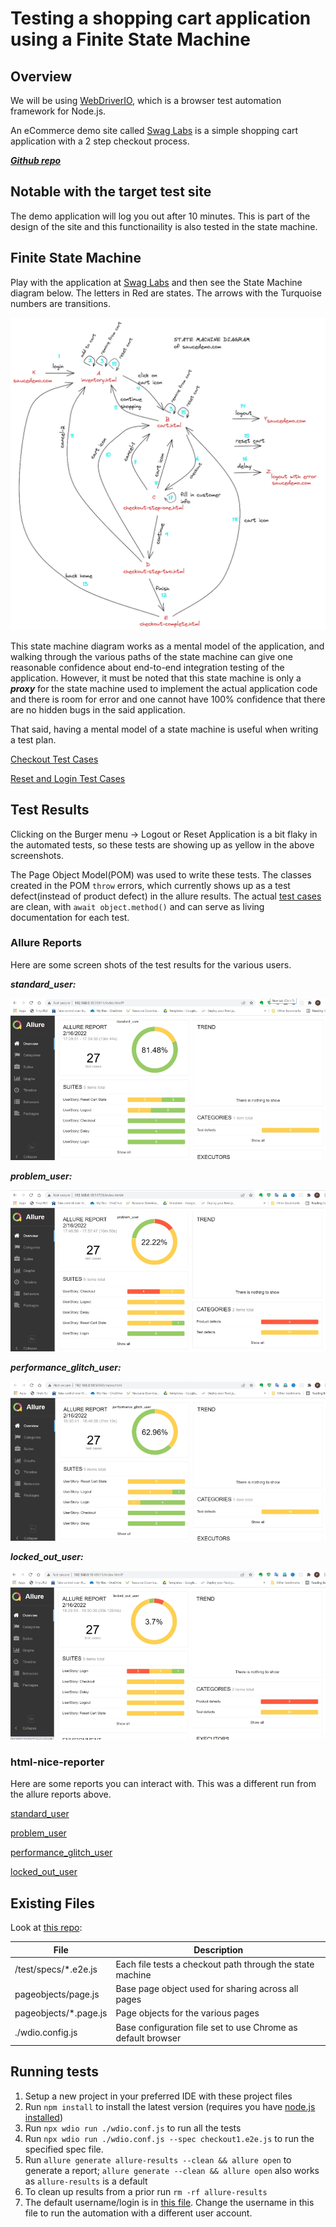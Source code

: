 # Testing a shopping cart application using a Finite State Machine

## Overview

We will be using [WebDriverIO](https://webdriver.io/), which is a browser test automation framework for Node.js. 

An eCommerce demo site called [Swag Labs](https://www.saucedemo.com/) is a simple shopping cart application with a 2 step checkout process. 

[***Github repo***](https://github.com/pramam/webdriverio-saucedemo-testing)

## Notable with the target test site

The demo application will log you out after 10 minutes. This is part of the design of the site and this functionaility is also tested in the state machine. 

## Finite State Machine
Play with the application at [Swag Labs](https://www.saucedemo.com/) and then see the State Machine diagram below. The letters in Red are states. The arrows with the Turquoise numbers are transitions.

![State Machine](./images/StateMachineExcaliDraw.png) 

This state machine diagram works as a mental model of the application, and walking through the various paths of the state machine can give one reasonable confidence about end-to-end integration testing of the application. However, it must be noted that this state machine is only a ***proxy*** for the state machine used to implement the actual application code and there is room for error and one cannot have 100% confidence that there are no hidden bugs in the said application.

That said, having a mental model of a state machine is useful when writing a test plan.

[Checkout Test Cases](./StateDiagramCheckoutTestCases.md)

[Reset and Login Test Cases](./StateDiagramLoginResetTestCases.md)

## Test Results

Clicking on the Burger menu -> Logout or Reset Application is a bit flaky in the automated tests, so these tests are showing up as yellow in the above screenshots.

The Page Object Model(POM) was used to write these tests. The classes created in the POM `throw` errors, which currently shows up as a test defect(instead of product defect) in the allure results. The actual [test cases](https://github.com/pramam/webdriverio-saucedemo-testing/tree/develop/test/specs) are clean, with `await object.method()` and can serve as living documentation for each test.

### Allure Reports

Here are some screen shots of the test results for the various users.

***standard_user:***

![standard_user](./result-screenshots/allure-standard_user.png)

***problem_user:***

![problem_user](./result-screenshots/allure-problem_user.png)

***performance_glitch_user:***

![performance_glitch_user](./result-screenshots/allure-performance_glitch_user.png)

***locked_out_user:***

![locked_out_user](./result-screenshots/allure-locked_out_user.png)

### html-nice-reporter

Here are some reports you can interact with. This was a different run from the allure reports above.

[standard_user](https://pramam.github.io/webdriverio-saucedemo-testing/reports/html-reports/standard_user/master-report.html)

[problem_user](https://pramam.github.io/webdriverio-saucedemo-testing/reports/html-reports/problem_user/master-report.html)

[performance_glitch_user](https://pramam.github.io/webdriverio-saucedemo-testing/reports/html-reports/performance_glitch_user/master-report.html)

[locked_out_user](https://pramam.github.io/webdriverio-saucedemo-testing/reports/html-reports/locked_out_user/master-report.html)

## Existing Files

Look at [this repo](https://github.com/pramam/webdriverio-saucedemo-testing):

| File | Description |
| ------ | ------ |
| /test/specs/*.e2e.js | Each file tests a checkout path through the state machine|
| pageobjects/page.js | Base page object used for sharing across all pages |
| pageobjects/*.page.js | Page objects for the various pages |
| ./wdio.config.js | Base configuration file set to use Chrome as default browser |

## Running tests

1. Setup a new project in your preferred IDE with these project files
2. Run `npm install` to install the latest version (requires you have [node.js installed](https://nodejs.org/en/download/))
3. Run `npx wdio run ./wdio.conf.js` to run all the tests
4. Run `npx wdio run ./wdio.conf.js --spec checkout1.e2e.js` to run the specified spec file. 
5. Run `allure generate allure-results --clean && allure open` to generate a report; `allure generate --clean && allure open` also works as `allure-results` is a default
6. To clean up results from a prior run `rm -rf allure-results`
7. The default username/login is in [this file](https://github.com/pramam/webdriverio-saucedemo-testing/tree/develop/data/logindata.js). Change the username in this file to run the automation with a different user account.
